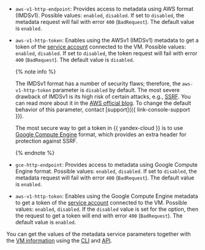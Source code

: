 * `aws-v1-http-endpoint`: Provides access to metadata using AWS format (IMDSv1). Possible values: `enabled`, `disabled`. If set to `disabled`, the metadata request will fail with error `400` (`BadRequest`). The default value is `enabled`.
* `aws-v1-http-token`: Enables using the AWSv1 (IMDSv1) metadata to get a token of the [service account](../../iam/concepts/users/service-accounts.md) connected to the VM. Possible values: `enabled`, `disabled`. If set to `disabled`, the token request will fail with error `400` (`BadRequest`). The default value is `disabled`.

  {% note info %}

  The IMDSv1 format has a number of security flaws; therefore, the `aws-v1-http-token` parameter is `disabled` by default. The most severe drawback of IMDSv1 is its high risk of certain attacks, e.g., [SSRF](https://portswigger.net/web-security/ssrf). You can read more about it in the [AWS official blog](https://aws.amazon.com/blogs/security/defense-in-depth-open-firewalls-reverse-proxies-ssrf-vulnerabilities-ec2-instance-metadata-service/). To change the default behavior of this parameter, contact [support]({{ link-console-support }}).

  The most secure way to get a token in {{ yandex-cloud }} is to use [Google Compute Engine](../../compute/operations/vm-info/get-info.md#gce-metadata) format, which provides an extra header for protection against SSRF.

  {% endnote %}

* `gce-http-endpoint`: Provides access to metadata using Google Compute Engine format. Possible values: `enabled`, `disabled`. If set to `disabled`, the metadata request will fail with error `400` (`BadRequest`). The default value is `enabled`.
* `aws-v1-http-token`: Enables using the Google Compute Engine metadata to get a token of the [service account](../../iam/concepts/users/service-accounts.md) connected to the VM. Possible values: `enabled`, `disabled`. If the `disabled` value is set for the option, then the request to get a token will end with error `400` (`BadRequest`). The default value is `enabled`.

You can get the values of the metadata service parameters together with the [VM information](../../compute/operations/vm-info/get-info.md#outside-instance) using the [CLI](../../cli/cli-ref/compute/cli-ref/instance/get.md) and [API](../../compute/api-ref/Instance/get.md).